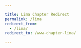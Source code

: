 ```yaml
---

title: Lima Chapter Redirect
permalink: /lima
redirect_from:
  - /lima/
redirect_to: /www-chapter-lima/

---
```

